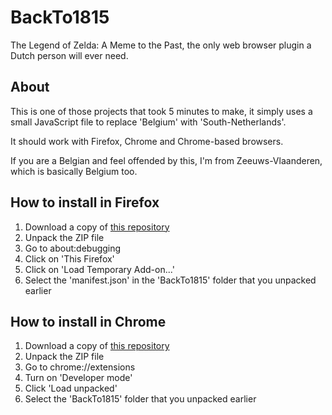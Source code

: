 # BackTo1815
The Legend of Zelda: A Meme to the Past, the only web browser plugin a Dutch person will ever need.

## About
This is one of those projects that took 5 minutes to make, it simply uses a small JavaScript file to replace 'Belgium' with 'South-Netherlands'.

It should work with Firefox, Chrome and Chrome-based browsers.

If you are a Belgian and feel offended by this, I'm from Zeeuws-Vlaanderen, which is basically Belgium too.

## How to install in Firefox
1. Download a copy of [this repository](https://github.com/Joery/BackTo1815/archive/refs/heads/master.zip)
2. Unpack the ZIP file
3. Go to about:debugging
4. Click on 'This Firefox'
5. Click on 'Load Temporary Add-on...'
6. Select the 'manifest.json' in the 'BackTo1815' folder that you unpacked earlier

## How to install in Chrome
1. Download a copy of [this repository](https://github.com/Joery/BackTo1815/archive/refs/heads/master.zip)
2. Unpack the ZIP file
3. Go to chrome://extensions
4. Turn on 'Developer mode'
5. Click 'Load unpacked'
6. Select the 'BackTo1815' folder that you unpacked earlier
